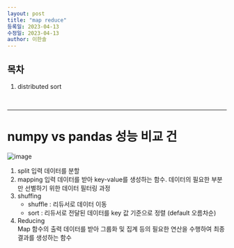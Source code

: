 ```yaml
---
layout: post
title: "map reduce"
등록일: 2023-04-13
수정일: 2023-04-13
author: 이한솔
---
```


## **목차**
1. distributed sort

<Br>
   
---

# **numpy vs pandas 성능 비교 건**
![image](https://user-images.githubusercontent.com/109563345/231960330-7183dce1-2edc-41d6-a450-3efab02edd0a.png)
1. split
   입력 데이터를 분할
2. mapping
   입력 데이터를 받아 key-value를 생성하는 함수. 데이터의 필요한 부분만 선별하기 위한 데이터 필터링 과정
3. shuffing
   - shuffle : 리듀서로 데이터 이동
   - sort : 리듀서로 전달된 데이터를 key 값 기준으로 정렬 (default 오름차순)
4. Reducing   
   Map 함수의 출력 데이터를 받아 그룹화 및 집계 등의 필요한 연산을 수행하여 최종 결과를 생성하는 함수
